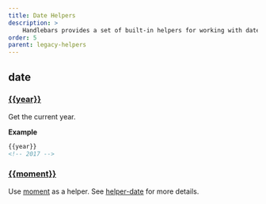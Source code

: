 ```yaml
---
title: Date Helpers
description: >
    Handlebars provides a set of built-in helpers for working with dates. These helpers are used to format and manipulate dates, making it easier to display date information in a readable format.
order: 5
parent: legacy-helpers
---
```


## date

### [{{year}}](https://github.com/jaredwray/fumanchu/tree/main/helpers/lib/date.js#L15)

Get the current year.

**Example**

```html
{{year}}
<!-- 2017 -->
```

### [{{moment}}](https://github.com/jaredwray/fumanchu/tree/main/helpers/lib/date.js#L24)

Use [moment](http://momentjs.com) as a helper. See [helper-date](https://github.com/helpers/helper-date) for more details.
